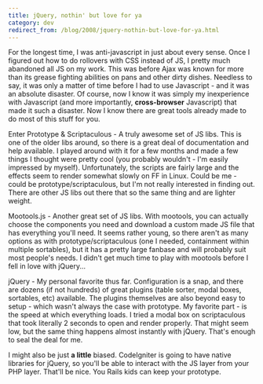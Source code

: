 ```yaml
---
title: jQuery, nothin' but love for ya
category: dev
redirect_from: /blog/2008/jquery-nothin-but-love-for-ya.html
---
```


For the longest time, I was anti-javascript in just about every sense. Once I
figured out how to do rollovers with CSS instead of JS, I pretty much
abandoned all JS on my work. This was before Ajax was known for more than its
grease fighting abilities on pans and other dirty dishes. Needless to say, it
was only a matter of time before I had to use Javascript - and it was an
absolute disaster. Of course, now I know it was simply my inexperience with
Javascript (and more importantly, **cross-browser** Javascript)
that made it such a disaster. Now I know there are great tools already made to
do most of this stuff for you.

Enter Prototype &amp; Scriptaculous - A truly awesome set of JS libs. This is
one of the older libs around, so there is a great deal of documentation and
help available. I played around with it for a few months and made a few things
I thought were pretty cool (you probably wouldn't - I'm easily impressed by
myself). Unfortunately, the scripts are fairly large and the effects seem to
render somewhat slowly on FF in Linux. Could be me - could be
prototype/scriptaculous, but I'm not really interested in finding out. There
are other JS libs out there that so the same thing and are lighter weight.

Mootools.js - Another great set of JS libs. With mootools, you can actually
choose the components you need and download a custom made JS file that has
everything you'll need. It seems rather young, so there aren't as many options
as with prototype/scriptaculous (one I needed, containment within multiple
sortables), but it has a pretty large fanbase and will probably suit most
people's needs. I didn't get much time to play with mootools before I fell in
love with jQuery...

jQuery - My personal favorite thus far. Configuration is a snap, and there are
dozens (if not hundreds) of great plugins (table sorter, modal boxes,
sortables, etc) available. The plugins themselves are also beyond easy to
setup - which wasn't always the case with prototype. My favorite part - is the
speed at which everything loads. I tried a modal box on scriptaculous that
took literally 2 seconds to open and render properly. That might seem low, but
the same thing happens almost instantly with jQuery. That's enough to seal the
deal for me.

I might also be just **a little** biased. CodeIgniter is going to have native
libraries for jQuery, so you'll be able to interact with the JS layer from
your PHP layer. That'll be nice. You Rails kids can keep your prototype.
